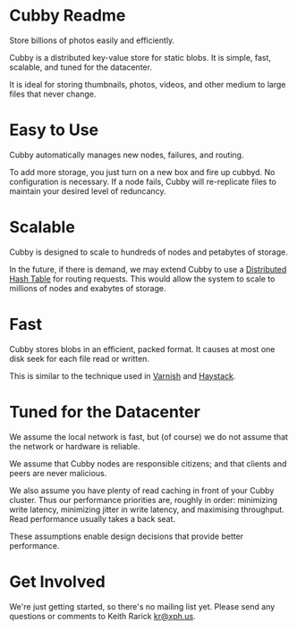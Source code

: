 # Cubby Readme

Store billions of photos easily and efficiently.

Cubby is a distributed key-value store for static blobs. It is simple, fast,
scalable, and tuned for the datacenter.

It is ideal for storing thumbnails, photos, videos, and other medium to large
files that never change.

# Easy to Use

Cubby automatically manages new nodes, failures, and routing.

To add more storage, you just turn on a new box and fire up cubbyd. No
configuration is necessary. If a node fails, Cubby will re-replicate files to
maintain your desired level of reduncancy.

# Scalable

Cubby is designed to scale to hundreds of nodes and petabytes of storage.

In the future, if there is demand, we may extend Cubby to use a [Distributed
Hash Table][DHT] for routing requests. This would allow the system to scale to
millions of nodes and exabytes of storage.

# Fast

Cubby stores blobs in an efficient, packed format. It causes at most one disk
seek for each file read or written.

This is similar to the technique used in [Varnish][] and [Haystack][].

# Tuned for the Datacenter

We assume the local network is fast, but (of course) we do not assume that the
network or hardware is reliable.

We assume that Cubby nodes are responsible citizens; and that clients and peers
are never malicious.

We also assume you have plenty of read caching in front of your Cubby cluster.
Thus our performance priorities are, roughly in order: minimizing write
latency, minimizing jitter in write latency, and maximising throughput. Read
performance usually takes a back seat.

These assumptions enable design decisions that provide better performance.

# Get Involved

We're just getting started, so there's no mailing list yet. Please send any
questions or comments to Keith Rarick <kr@xph.us>.

[DHT]: http://en.wikipedia.org/wiki/Distributed_hash_table
[Varnish]: http://varnish.projects.linpro.no/
[Haystack]: http://www.facebook.com/note.php?note_id=76191543919
